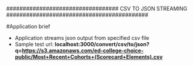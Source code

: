 ################################## CSV TO JSON STREAMING ###########################################

#Application brief

 - Application streams json output from specified csv file
 - Sample test url: <b>localhost:3000/convert/csv/to/json?q=https://s3.amazonaws.com/ed-college-choice-public/Most+Recent+Cohorts+(Scorecard+Elements).csv

